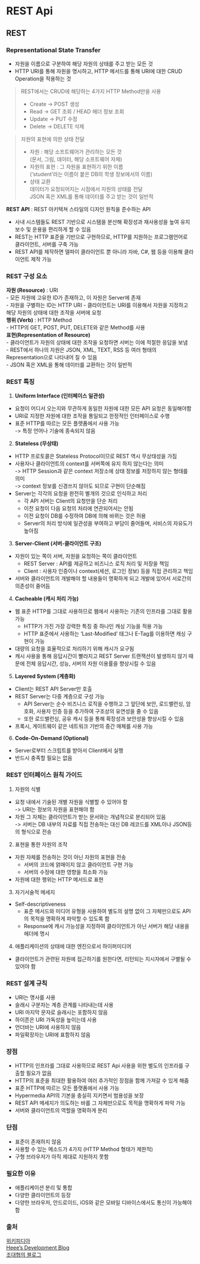 # REST Api  
  
## REST    
### Representational State Transfer  
- 자원을 이름으로 구분하여 해당 자원의 상태를 주고 받는 모든 것  
- HTTP URI를 통해 자원을 명시하고, HTTP 메서드를 통해 URI에 대한 CRUD Operation을 적용하는 것  
  
>REST에서는 CRUD에 해당하는 4가지 HTTP Method만을 사용  
> - Create -> POST 생성  
> - Read -> GET 조회 / HEAD 헤더 정보 조회  
> - Update -> PUT 수정  
> - Delete -> DELETE 삭제  
  
>자원의 표현에 의한 상태 전달  
>	- 자원 : 해당 소프트웨어가 관리하는 모든 것  
>		(문서, 그림, 데이터, 해당 소프트웨어 자체)  
>	- 자원의 표현 : 그 자원을 표현하기 위한 이름  
>		(‘student’라는 이름이 붙은 DB의 학생 정보에서의 이름)  
>	- 상태 교환  
>		데이터가 요청되어지는 시점에서 자원의 상태를 전달  
>		JSON 혹은 XML를 통해 데이터를 주고 받는 것이 일반적  
  
**REST API** : REST 아키텍쳐 스타일의 디자인 원칙을 준수하는 API  
- 사내 시스템들도 REST 기반으로 시스템을 분산해 확장성과 재사용성을 높여 유지보수 및 운용을 편리하게 할 수 있음  
- REST는 HTTP 표준을 기반으로 구현하므로, HTTP를 지원하는 프로그램언어로 클라이언트, 서버를 구축 가능  
- REST API를 제작하면 델파이 클라이언트 뿐 아니라 자바, C#, 웹 등을 이용해 클라이언트 제작 가능  
  
### REST 구성 요소  
**자원 (Resource)** : URI  
	- 모든 자원에 고유한 ID가 존재하고, 이 자원은 Server에 존재  
	- 자원을 구별하는 ID는 HTTP URI	- 클라이언트는 URI를 이용해서 자원을 지정하고 해당 자원의 상태에 대한 조작을 서버에 요청  
**행위 (Verb)** : HTTP Method  
	- HTTP의 GET, POST, PUT, DELETE와 같은 Method를 사용  
**표현(Representation of Resource)**  
	- 클라이언트가 자원의 상태에 대한 조작을 요청하면 서버는 이에 적절한 응답을 보냄  
	- REST에서 하나의 자원은 JSON, XML, TEXT, RSS 등 여러 형태의 Representation으로 나타내어 질 수 있음  
	- JSON 혹은 XML을 통해 데이터를 교환하는 것이 일반적  
  
### REST 특징  
1. **Uniform Interface (인터페이스 일관성)**  
- 요청이 어디서 오는지와 무관하게 동일한 자원에 대한 모든 API 요청은 동일해야함  
- URI로 지정한 자원에 대한 조작을 통일되고 한정적인 인터페이스로 수행  
- 표준 HTTP를 따르는 모든 플랫폼에서 사용 가능  
    -> 특정 언어나 기술에 종속되지 않음  
2. **Stateless (무상태)**  
- HTTP 프로토콜은 Stateless Protocol이므로 REST 역시 무상태성을 가짐  
- 사용자나 클라이언트의 context를 서버쪽에 유지 하지 않는다는 의미  
    -> HTTP Session과 같은 context 저장소에 상태 정보를 저장하지 않는 형태를 의미  
    -> context 정보를 신경쓰지 않아도 되므로 구현이 단순해짐  
- Server는 각각의 요청을 완전히 별개의 것으로 인식하고 처리  
    - 각 API 서버는 Client의 요청만을 단순 처리  
    - 이전 요청이 다음 요청의 처리에 연관되어서는 안됨  
    - 이전 요청이 DB를 수정하여 DB에 의해 바뀌는 것은 허용  
    - Server의 처리 방식에 일관성을 부여하고 부담이 줄어들며, 서비스의 자유도가 높아짐  
3. **Server-Client (서버-클라이언트 구조)**  
- 자원이 있는 쪽이 서버, 자원을 요청하는 쪽이 클라이언트  
    - REST Server : API를 제공하고 비즈니스 로직 처리 및 저장을 책임  
    - Client : 사용자 인증이나 context(세션, 로그인 정보) 등을 직접 관리하고 책임  
- 서버와 클라이언트의 개발해야 할 내용들이 명확하게 되고 개발에 있어서 서로간의 의존성이 줄어듬  
4. **Cacheable (캐시 처리 가능)**  
- 웹 표준 HTTP를 그대로 사용하므로 웹에서 사용하는 기존의 인프라를 그대로 활용 가능  
    - HTTP가 가진 가장 강력한 특징 중 하나인 캐싱 기능을 적용 가능  
    - HTTP 표준에서 사용하는 ‘Last-Modified’ 태그나 E-Tag를 이용하면 캐싱 구현이 가능  
- 대량의 요청을 효율적으로 처리하기 위해 캐시가 요구됨  
- 캐시 사용을 통해 응답시간이 빨라지고 REST Server 트랜잭션이 발생하지 않기 때문에 전체 응답시간, 성능, 서버의 자원 이용률을 향상시킬 수 있음  
5. **Layered System (계층화)**  
- Client는 REST API Server만 호출  
- REST Server는 다중 계층으로 구성 가능  
    - API Server는 순수 비즈니스 로직을 수행하고 그 앞단에 보안, 로드밸런싱, 암호화, 사용자 인증 등을 추가하여 구조상의 유연성을 줄 수 있음  
    - 또한 로드밸런싱, 공유 캐시 등을 통해 확장성과 보안성을 향상시킬 수 있음  
- 프록시, 게이트웨이 같은 네트워크 기반의 중간 매체를 사용 가능  
6. **Code-On-Demand (Optional)**  
- Server로부터 스크립트를 받아서 Client에서 실행  
- 반드시 충족할 필요는 없음  
  
  
### REST 인터페이스 원칙 가이드  
1. 자원의 식별  
- 요청 내에서 기술된 개별 자원을 식별할 수 있어야 함  
    -> URI는 정보의 자원을 표현해야 함  
- 자원 그 자체는 클라이언트가 받는 문서와는 개념적으로 분리되어 있음  
    -> 서버는 DB 내부의 자료를 직접 전송하는 대신 DB 레코드를 XML이나 JSON등의 형식으로 전송  
2. 표현을 통한 자원의 조작  
- 자원 자체를 전송하는 것이 아닌 자원의 표현을 전송  
    - 서버의 코드에 얽매이지 않고 클라이언트 구현 가능  
    - 서버의 수정에 대한 영향을 최소화 가능  
- 자원에 대한 행위는 HTTP 메서드로 표현  
3. 자기서술적 메세지  
- Self-descriptiveness  
    - 표준 메서드와 미디어 유형을 사용하여 별도의 설명 없이 그 자체만으로도 API의 목적을 명확하게 파악할 수 있도록 함  
    - Response에 캐시 가능성을 지정하여 클라이언트가 아닌 서버가 해당 내용을 헤더에 명시  
4. 애플리케이션의 상태에 대한 엔진으로서 하이퍼미디어  
- 클라이언트가 관련된 자원에 접근하기를 원한다면, 리턴되는 지시자에서 구별될 수 있어야 함  
  
### REST 설계 규칙  
- URI는 명사를 사용  
- 슬래시 구분자는 계층 관계를 나타내는데 사용  
- URI 마지막 문자로 슬래시는 포함하지 않음  
- 하이픈은 URI 가독성을 높이는데 사용    
- 언더바는 URI에 사용하지 않음  
- 파일확장자는 URI에 표함하지 않음  
  
### 장점  
- HTTP의 인프라를 그대로 사용하므로 REST Api 사용을 위한 별도의 인프라를 구출할 필요가 없음  
- HTTP의 표준을 최대한 활용하여 여러 추가적인 장점을 함께 가져갈 수 있게 해줌  
- 표준 HTTP에 따르는 모든 플랫폼에서 사용 가능  
- Hypermedia API의 기본을 충실히 지키면서 범용성을 보장  
- REST API 메세지가 의도하는 바를 그 자체만으로도 목적을 명확하게 파악 가능  
- 서버와 클라이언트의 역할을 명확하게 분리  
  
### 단점  
- 표준이 존재하지 않음  
- 사용할 수 있는 메소드가 4가지 (HTTP Method 형태가 제한적)  
- 구형 브라우저가 아직 제대로 지원하지 못함  
  
### 필요한 이유    
- 애플리케이션 분리 및 통합  
- 다양한 클라이언트의 등장  
- 다양한 브라우저, 안드로이드, iOS와 같은 모바일 디바이스에서도 통신이 가능해야 함  
  

### 출처  
  
[위키피디아](https://ko.wikipedia.org/wiki/REST)  
[Heee’s Development Blog](https://gmlwjd9405.github.io/2018/09/21/rest-and-restful.html)  
[조대협의 블로그](https://bcho.tistory.com/953 )  












